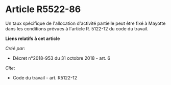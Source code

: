 # Article R5522-86

Un taux spécifique de l'allocation d'activité partielle peut être fixé à Mayotte dans les conditions prévues à l'article R.
5122-12 du code du travail.

**Liens relatifs à cet article**

_Créé par_:

  - Décret n°2018-953 du 31 octobre 2018 - art. 6

_Cite_:

  - Code du travail - art. R5122-12
